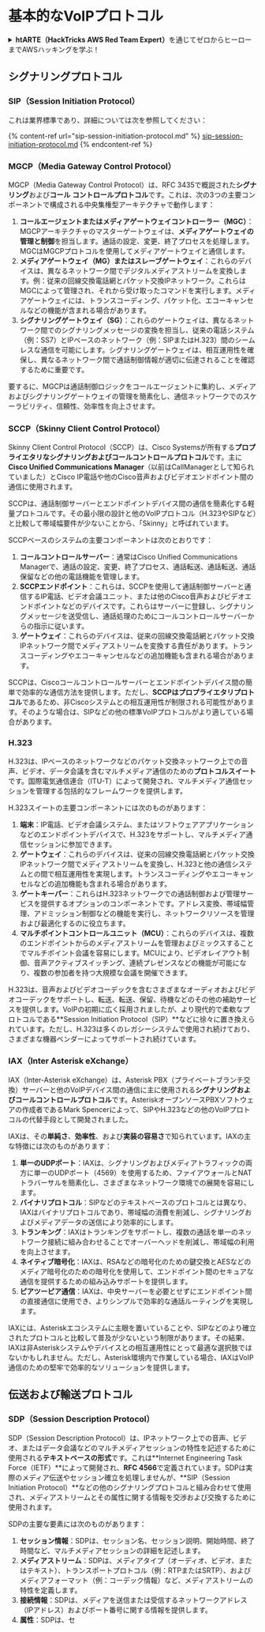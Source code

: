 # 基本的なVoIPプロトコル

<details>

<summary><strong>htARTE（HackTricks AWS Red Team Expert）</strong>を通じてゼロからヒーローまでAWSハッキングを学ぶ！</summary>

HackTricksをサポートする他の方法：

- **HackTricksで企業を宣伝したい**または**HackTricksをPDFでダウンロードしたい**場合は、[**SUBSCRIPTION PLANS**](https://github.com/sponsors/carlospolop)をチェックしてください！
- [**公式PEASS＆HackTricksスウォッグ**](https://peass.creator-spring.com)を入手する
- [**The PEASS Family**](https://opensea.io/collection/the-peass-family)を発見し、独占的な[**NFTs**](https://opensea.io/collection/the-peass-family)のコレクションを見る
- 💬 **Discordグループ**に**参加**する（https://discord.gg/hRep4RUj7f）または[**telegramグループ**](https://t.me/peass)に参加するか、**Twitter** 🐦で**フォロー**する：[**@carlospolopm**](https://twitter.com/hacktricks_live)。

</details>

## シグナリングプロトコル

### SIP（Session Initiation Protocol）

これは業界標準であり、詳細については次を参照してください：

{% content-ref url="sip-session-initiation-protocol.md" %}
[sip-session-initiation-protocol.md](sip-session-initiation-protocol.md)
{% endcontent-ref %}

### MGCP（Media Gateway Control Protocol）

MGCP（Media Gateway Control Protocol）は、RFC 3435で概説された**シグナリング**および**コール** **コントロールプロトコル**です。これは、次の3つの主要コンポーネントで構成される中央集権型アーキテクチャで動作します：

1. **コールエージェントまたはメディアゲートウェイコントローラー（MGC）**：MGCPアーキテクチャのマスターゲートウェイは、**メディアゲートウェイの管理と制御**を担当します。通話の設定、変更、終了プロセスを処理します。 MGCはMGCPプロトコルを使用してメディアゲートウェイと通信します。
2. **メディアゲートウェイ（MG）またはスレーブゲートウェイ**：これらのデバイスは、異なるネットワーク間でデジタルメディアストリームを変換します。例：従来の回線交換電話網とパケット交換IPネットワーク。これらはMGCによって管理され、それから受け取ったコマンドを実行します。メディアゲートウェイには、トランスコーディング、パケット化、エコーキャンセルなどの機能が含まれる場合があります。
3. **シグナリングゲートウェイ（SG）**：これらのゲートウェイは、異なるネットワーク間でのシグナリングメッセージの変換を担当し、従来の電話システム（例：SS7）とIPベースのネットワーク（例：SIPまたはH.323）間のシームレスな通信を可能にします。シグナリングゲートウェイは、相互運用性を確保し、異なるネットワーク間で通話制御情報が適切に伝達されることを確認するために重要です。

要するに、MGCPは通話制御ロジックをコールエージェントに集約し、メディアおよびシグナリングゲートウェイの管理を簡素化し、通信ネットワークでのスケーラビリティ、信頼性、効率性を向上させます。

### SCCP（Skinny Client Control Protocol）

Skinny Client Control Protocol（SCCP）は、Cisco Systemsが所有する**プロプライエタリなシグナリングおよびコールコントロールプロトコル**です。主に**Cisco Unified Communications Manager**（以前はCallManagerとして知られていました）とCisco IP電話や他のCisco音声およびビデオエンドポイント間の通信に使用されます。

SCCPは、通話制御サーバーとエンドポイントデバイス間の通信を簡素化する軽量プロトコルです。その最小限の設計と他のVoIPプロトコル（H.323やSIPなど）と比較して帯域幅要件が少ないことから、「Skinny」と呼ばれています。

SCCPベースのシステムの主要コンポーネントは次のとおりです：

1. **コールコントロールサーバー**：通常はCisco Unified Communications Managerで、通話の設定、変更、終了プロセス、通話転送、通話転送、通話保留などの他の電話機能を管理します。
2. **SCCPエンドポイント**：これらは、SCCPを使用して通話制御サーバーと通信するIP電話、ビデオ会議ユニット、または他のCisco音声およびビデオエンドポイントなどのデバイスです。これらはサーバーに登録し、シグナリングメッセージを送受信し、通話処理のためにコールコントロールサーバーからの指示に従います。
3. **ゲートウェイ**：これらのデバイスは、従来の回線交換電話網とパケット交換IPネットワーク間でメディアストリームを変換する責任があります。トランスコーディングやエコーキャンセルなどの追加機能も含まれる場合があります。

SCCPは、Ciscoコールコントロールサーバーとエンドポイントデバイス間の簡単で効率的な通信方法を提供します。ただし、**SCCPはプロプライエタリプロトコル**であるため、非Ciscoシステムとの相互運用性が制限される可能性があります。そのような場合は、SIPなどの他の標準VoIPプロトコルがより適している場合があります。

### H.323

H.323は、IPベースのネットワークなどのパケット交換ネットワーク上での音声、ビデオ、データ会議を含むマルチメディア通信のための**プロトコルスイート**です。国際電気通信連合（ITU-T）によって開発され、マルチメディア通信セッションを管理する包括的なフレームワークを提供します。

H.323スイートの主要コンポーネントには次のものがあります：

1. **端末**：IP電話、ビデオ会議システム、またはソフトウェアアプリケーションなどのエンドポイントデバイスで、H.323をサポートし、マルチメディア通信セッションに参加できます。
2. **ゲートウェイ**：これらのデバイスは、従来の回線交換電話網とパケット交換IPネットワーク間でメディアストリームを変換し、H.323と他の通信システムとの間で相互運用性を実現します。トランスコーディングやエコーキャンセルなどの追加機能も含まれる場合があります。
3. **ゲートキーパー**：これらはH.323ネットワークでの通話制御および管理サービスを提供するオプションのコンポーネントです。アドレス変換、帯域幅管理、アドミッション制御などの機能を実行し、ネットワークリソースを管理および最適化するのに役立ちます。
4. **マルチポイントコントロールユニット（MCU）**：これらのデバイスは、複数のエンドポイントからのメディアストリームを管理およびミックスすることでマルチポイント会議を容易にします。MCUにより、ビデオレイアウト制御、音声アクティブスイッチング、連続プレゼンスなどの機能が可能になり、複数の参加者を持つ大規模な会議を開催できます。

H.323は、音声およびビデオコーデックを含むさまざまなオーディオおよびビデオコーデックをサポートし、転送、転送、保留、待機などのその他の補助サービスを提供します。VoIPの初期に広く採用されましたが、より現代的で柔軟なプロトコルである**Session Initiation Protocol（SIP）**などに徐々に置き換えられています。ただし、H.323は多くのレガシーシステムで使用され続けており、さまざまな機器ベンダーによってサポートされ続けています。

### IAX（Inter Asterisk eXchange）

IAX（Inter-Asterisk eXchange）は、Asterisk PBX（プライベートブランチ交換）サーバーと他のVoIPデバイス間の通信に主に使用される**シグナリングおよびコールコントロールプロトコル**です。AsteriskオープンソースPBXソフトウェアの作成者であるMark Spencerによって、SIPやH.323などの他のVoIPプロトコルの代替手段として開発されました。

IAXは、その**単純さ**、**効率性**、および**実装の容易さ**で知られています。IAXの主な特徴には次のものがあります：

1. **単一のUDPポート**：IAXは、シグナリングおよびメディアトラフィックの両方に単一のUDPポート（4569）を使用するため、ファイアウォールとNATトラバーサルを簡素化し、さまざまなネットワーク環境での展開を容易にします。
2. **バイナリプロトコル**：SIPなどのテキストベースのプロトコルとは異なり、IAXはバイナリプロトコルであり、帯域幅の消費を削減し、シグナリングおよびメディアデータの送信により効率的にします。
3. **トランキング**：IAXはトランキングをサポートし、複数の通話を単一のネットワーク接続に組み合わせることでオーバーヘッドを削減し、帯域幅の利用を向上させます。
4. **ネイティブ暗号化**：IAXは、RSAなどの暗号化のための鍵交換とAESなどのメディア暗号化のための暗号化を使用して、エンドポイント間のセキュアな通信を提供するための組み込みサポートを提供します。
5. **ピアツーピア通信**：IAXは、中央サーバーを必要とせずにエンドポイント間の直接通信に使用でき、よりシンプルで効率的な通話ルーティングを実現します。

IAXには、Asteriskエコシステムに主眼を置いていることや、SIPなどのより確立されたプロトコルと比較して普及が少ないという制限があります。その結果、IAXは非Asteriskシステムやデバイスとの相互運用性にとって最適な選択肢ではないかもしれません。ただし、Asterisk環境内で作業している場合、IAXはVoIP通信のための堅牢で効率的なソリューションを提供します。

## 伝送および輸送プロトコル

### SDP（Session Description Protocol）

SDP（Session Description Protocol）は、IPネットワーク上での音声、ビデオ、またはデータ会議などのマルチメディアセッションの特性を記述するために使用される**テキストベースの形式**です。これは**Internet Engineering Task Force（IETF）**によって開発され、**RFC 4566**で定義されています。SDPは実際のメディア伝送やセッション確立を処理しませんが、**SIP（Session Initiation Protocol）**などの他のシグナリングプロトコルと組み合わせて使用され、メディアストリームとその属性に関する情報を交渉および交換するために使用されます。

SDPの主要な要素には次のものがあります：

1. **セッション情報**：SDPは、セッション名、セッション説明、開始時間、終了時間など、マルチメディアセッションの詳細を記述します。
2. **メディアストリーム**：SDPは、メディアタイプ（オーディオ、ビデオ、またはテキスト）、トランスポートプロトコル（例：RTPまたはSRTP）、およびメディアフォーマット（例：コーデック情報）など、メディアストリームの特性を定義します。
3. **接続情報**：SDPは、メディアを送信または受信するネットワークアドレス（IPアドレス）およびポート番号に関する情報を提供します。
4. **属性**：SDPは、セ
